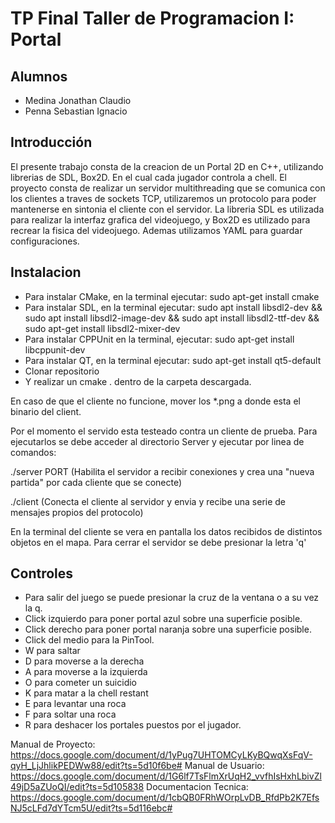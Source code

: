 # TP Final Taller de Programacion I: Portal

## Alumnos
* Medina Jonathan Claudio
* Penna Sebastian Ignacio

## Introducción
El presente trabajo consta de la creacion de un Portal 2D en C++, utilizando librerias de SDL, Box2D. En el cual cada jugador controla a chell. El proyecto consta de  realizar un servidor multithreading que se comunica con los clientes a traves de sockets TCP, utilizaremos un protocolo para poder mantenerse en sintonia el cliente con el servidor.
La libreria SDL es utilizada para realizar la interfaz grafica del videojuego, y Box2D es utilizado para recrear la fisica del videojuego.
Ademas utilizamos YAML para guardar configuraciones.

## Instalacion
* Para instalar CMake, en la terminal ejecutar: sudo apt-get install cmake
* Para instalar SDL, en la terminal ejecutar: sudo apt install libsdl2-dev && sudo apt install libsdl2-image-dev && sudo apt install libsdl2-ttf-dev && sudo apt-get install libsdl2-mixer-dev
* Para instalar CPPUnit en la terminal, ejecutar: sudo apt-get install libcppunit-dev
* Para instalar QT, en la terminal ejecutar: sudo apt-get install qt5-default
* Clonar repositorio
* Y realizar un cmake . dentro de la carpeta descargada.


En caso de que el cliente no funcione, mover los *.png a donde esta el binario del client.

Por el momento el servido esta testeado contra un cliente de prueba. Para ejecutarlos se debe acceder al directorio Server y ejecutar por linea de comandos:

./server PORT (Habilita el servidor a recibir conexiones y crea una "nueva partida" por cada cliente que se conecte)

./client (Conecta el cliente al servidor y envia y recibe una serie de mensajes propios del protocolo)

En la terminal del cliente se vera en pantalla los datos recibidos de distintos objetos en el mapa.
Para cerrar el servidor se debe presionar la letra 'q'
## Controles

* Para salir del juego se puede presionar la cruz de la ventana o a su vez la q.
* Click izquierdo para poner portal azul sobre una superficie posible.
* Click derecho para poner portal naranja sobre una superficie posible.
* Click del medio para la PinTool.
* W para saltar
* D para moverse a la derecha
* A para moverse a la izquierda
* O para cometer un suicidio
* K para matar a la chell restant
* E para levantar una roca
* F para soltar una roca
* R para deshacer los portales puestos por el jugador.


Manual de Proyecto: https://docs.google.com/document/d/1yPug7UHTOMCyLKyBQwqXsFqV-qyH_LjJhlikPEDWw88/edit?ts=5d10f6be#
Manual de Usuario: https://docs.google.com/document/d/1G6lf7TsFlmXrUqH2_vvfhIsHxhLbivZl49jD5aZUoQI/edit?ts=5d105838
Documentacion Tecnica: https://docs.google.com/document/d/1cbQB0FRhWOrpLvDB_RfdPb2K7EfsNJ5cLFd7dYTcm5U/edit?ts=5d116ebc#
